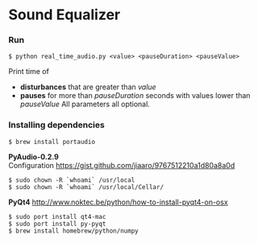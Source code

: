 # Sound Equalizer


### Run
    $ python real_time_audio.py <value> <pauseDuration> <pauseValue> 

Print time of 
- <b>disturbances</b> that are greater than <i>value</i> 
- <b>pauses</b> for more than <i>pauseDuration</i> seconds with values lower than <i>pauseValue</i>
    All parameters all optional.

 
### Installing dependencies

    $ brew install portaudio

<b>PyAudio-0.2.9</b>  
Configuration 
https://gist.github.com/jiaaro/9767512210a1d80a8a0d

    $ sudo chown -R `whoami` /usr/local 
    $ sudo chown -R `whoami` /usr/local/Cellar/


<b>PyQt4</b>
http://www.noktec.be/python/how-to-install-pyqt4-on-osx

    $ sudo port install qt4-mac 
    $ sudo port install py-pyqt 
    $ brew install homebrew/python/numpy
    
    
